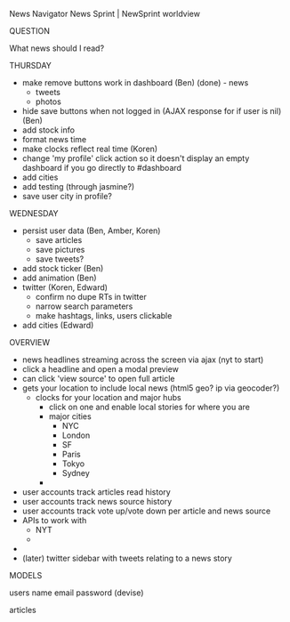 News Navigator
News Sprint | NewSprint
worldview

QUESTION

What news should I read?

THURSDAY

- make remove buttons work in dashboard (Ben)
  (done) - news
  - tweets
  - photos
- hide save buttons when not logged in (AJAX response for if user is nil) (Ben)
- add stock info
- format news time
- make clocks reflect real time (Koren)
- change 'my profile' click action so it doesn't display an empty dashboard if you go directly to #dashboard
- add cities 
- add testing (through jasmine?)
- save user city in profile?

WEDNESDAY

- persist user data (Ben, Amber, Koren)
  - save articles
  - save pictures
  - save tweets?
- add stock ticker (Ben)
- add animation (Ben)
- twitter (Koren, Edward)
  - confirm no dupe RTs in twitter
  - narrow search parameters
  - make hashtags, links, users clickable
- add cities (Edward)


OVERVIEW

  - news headlines streaming across the screen via ajax (nyt to start)
  - click a headline and open a modal preview
  - can click 'view source' to open full article
  - gets your location to include local news (html5 geo? ip via geocoder?)
    - clocks for your location and major hubs
      - click on one and enable local stories for where you are
      - major cities
        - NYC
        - London
        - SF
        - Paris
        - Tokyo
        - Sydney
      - 
  - user accounts track articles read history
  - user accounts track news source history
  - user accounts track vote up/vote down per article and news source
  - APIs to work with
    - NYT
    - 
  - 
  - (later) twitter sidebar with tweets relating to a news story

MODELS

  users
    name
    email
    password (devise)


  articles



